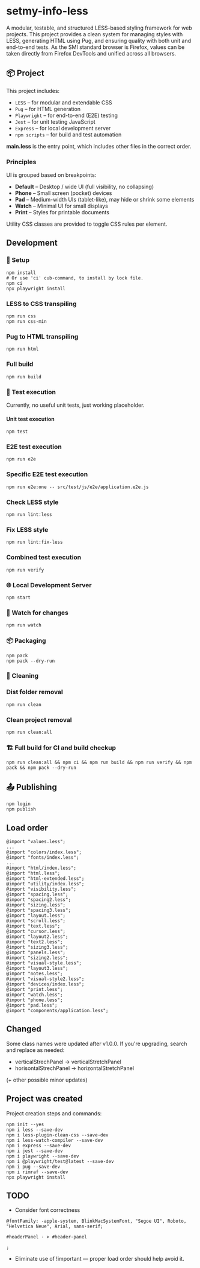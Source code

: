 # setmy-info-less

A modular, testable, and structured LESS-based styling framework for web projects. This project provides a clean system
for managing styles with LESS, generating HTML using Pug, and ensuring quality with both unit and end-to-end tests.
As the SMI standard browser is Firefox, values can be taken directly from Firefox DevTools and unified across all
browsers.

## 📦 Project

This project includes:

- `LESS` – for modular and extendable CSS
- `Pug` – for HTML generation
- `Playwright` – for end-to-end (E2E) testing
- `Jest` – for unit testing JavaScript
- `Express` – for local development server
- `npm scripts` – for build and test automation

**main.less** is the entry point, which includes other files in the correct order.

### Principles

UI is grouped based on breakpoints:

* **Default** – Desktop / wide UI (full visibility, no collapsing)
* **Phone** – Small screen (pocket) devices
* **Pad** – Medium-width UIs (tablet-like), may hide or shrink some elements
* **Watch** – Minimal UI for small displays
* **Print** – Styles for printable documents

Utility CSS classes are provided to toggle CSS rules per element.

## Development

### 🔧 Setup

```shell
npm install
# Or use 'ci' cub-command, to install by lock file. 
npm ci
npx playwright install
```

### LESS to CSS transpiling

```shell
npm run css
npm run css-min
```

### Pug to HTML transpiling

```shell
npm run html
```

### Full build

```shell
npm run build
```

### 🧪 Test execution

Currently, no useful unit tests, just working placeholder.

#### Unit test execution

```shell
npm test
```

### E2E test execution

```shell
npm run e2e
```

### Specific E2E test execution

```shell
npm run e2e:one -- src/test/js/e2e/application.e2e.js
```

### Check LESS style

```shell
npm run lint:less
```

### Fix LESS style

```shell
npm run lint:fix-less
```

### Combined test execution

```shell
npm run verify
```

### 🌐 Local Development Server

```shell
npm start
```

### 🔄 Watch for changes

```shell
npm run watch
```

### 📦 Packaging

```shell
npm pack
npm pack --dry-run
```

### 🧹 Cleaning

### Dist folder removal

```shell
npm run clean
```

### Clean project removal

```shell
npm run clean:all
```

### 🏗 Full build for CI and build checkup

```shell
npm run clean:all && npm ci && npm run build && npm run verify && npm pack && npm pack --dry-run
```

## 📤 Publishing

```shell
npm login
npm publish
```

## Load order

    @import "values.less";
    ...
    @import "colors/index.less";
    @import "fonts/index.less";
    ...
    @import "html/index.less";
    @import "html.less";
    @import "html-extended.less";
    @import "utility/index.less";
    @import "visibility.less";
    @import "spacing.less";
    @import "spacing2.less";
    @import "sizing.less";
    @import "spacing3.less";
    @import "layout.less";
    @import "scroll.less";
    @import "text.less";
    @import "cursor.less";
    @import "layout2.less";
    @import "text2.less";
    @import "sizing3.less";
    @import "panels.less";
    @import "sizing2.less";
    @import "visual-style.less";
    @import "layout3.less";
    @import "notes.less";
    @import "visual-style2.less";
    @import "devices/index.less";
    @import "print.less";
    @import "watch.less";
    @import "phone.less";
    @import "pad.less";
    @import "components/application.less";

## Changed

Some class names were updated after v1.0.0. If you're upgrading, search and replace as needed:

* verticalStrechPanel -> verticalStretchPanel
* horisontalStrechPanel -> horizontalStretchPanel

(+ other possible minor updates)

## Project was created

Project creation steps and commands:

```shell
npm init --yes
npm i less --save-dev
npm i less-plugin-clean-css --save-dev
npm i less-watch-compiler --save-dev
npm i express --save-dev
npm i jest --save-dev
npm i playwright --save-dev
npm i @playwright/test@latest --save-dev
npm i pug --save-dev
npm i rimraf --save-dev
npx playwright install
```

## TODO

* Consider font correctness

```less
@fontFamily: -apple-system, BlinkMacSystemFont, "Segoe UI", Roboto, "Helvetica Neue", Arial, sans-serif;

#headerPanel - > #header-panel

;
```

* Eliminate use of !important — proper load order should help avoid it.
